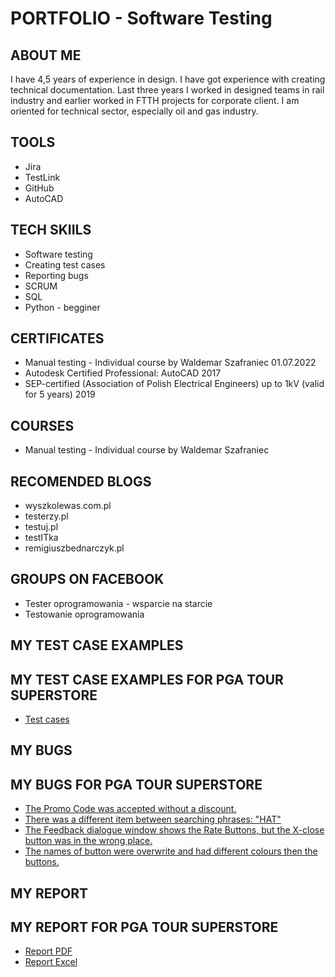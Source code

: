 # PORTFOLIO - Software Testing

## ABOUT ME
I have 4,5 years of experience in design. I have got experience with creating technical documentation. Last three years I worked in designed teams in rail industry and earlier worked in FTTH projects for corporate client. I am oriented for technical sector, especially oil and gas industry.
## TOOLS
* Jira
* TestLink
* GitHub
* AutoCAD
## TECH SKIILS
* Software testing
* Creating test cases
* Reporting bugs
* SCRUM
* SQL
* Python - begginer
## CERTIFICATES
* Manual testing - Individual course by Waldemar Szafraniec 01.07.2022
* Autodesk Certified Professional: AutoCAD 2017
* SEP-certified (Association of Polish Electrical Engineers) up to 1kV (valid for 5 years) 2019
## COURSES
* Manual testing - Individual course by Waldemar Szafraniec
## RECOMENDED BLOGS
* wyszkolewas.com.pl
* testerzy.pl
* testuj.pl
* testITka
* remigiuszbednarczyk.pl
## GROUPS ON FACEBOOK
* Tester oprogramowania - wsparcie na starcie
* Testowanie oprogramowania
## MY TEST CASE EXAMPLES
## MY TEST CASE EXAMPLES FOR PGA TOUR SUPERSTORE
* [Test cases](https://drive.google.com/file/d/1mvO32fs9YYgWoEXyG0cpshDQpn-Kp8_c/view?usp=sharing)
## MY BUGS
## MY BUGS FOR PGA TOUR SUPERSTORE
* [The Promo Code was accepted without a discount.](https://drive.google.com/file/d/1U2pPctDuXkD8mvIYlm6LTd9KHaAGa8dd/view?usp=sharing)
* [There was a different item between searching phrases: "HAT"](https://drive.google.com/file/d/1q_bINQ7j4fGRIluYaVQIuYio75vsnl01/view?usp=sharing)
* [The Feedback dialogue window shows the Rate Buttons, but the X-close
button was in the wrong place.](https://drive.google.com/file/d/1YIZ4DXEr3BaoIBezIXAERAo9AMerinPj/view?usp=sharing)
* [The names of button were overwrite and had different colours then the
buttons.](https://drive.google.com/file/d/1mEM7lcWDSDhA1Mj-fJCXVXGJtEmIJ2uu/view?usp=sharing)

## MY REPORT
## MY REPORT FOR PGA TOUR SUPERSTORE
* [Report PDF](https://drive.google.com/file/d/12ECjuYH0ASFMJz-EOXSGpQDTCoP9bHzk/view?usp=sharing)
* [Report Excel](https://docs.google.com/spreadsheets/d/1psA0viFEX2BuwAslzVfkHppzXgH3oonx/edit?usp=sharing&ouid=113991644063600950255&rtpof=true&sd=true)
